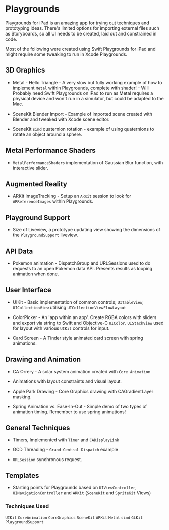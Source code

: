 # Playgrounds

Playgrounds for iPad is an amazing app for trying out techniques and prototyping ideas. There's limited options for importing external files such as Storyboards, so all UI needs to be created, laid out and constrained in code.

Most of the following were created using Swift Playgrounds for iPad and might require some tweaking to run in Xcode Playgrounds.

## 3D Graphics

* Metal - Hello Triangle - A very slow but fully working example of how to implement `Metal` within Playgrounds, complete with shader! - Will Probably need Swift Playgrounds on iPad to run as Metal requires a physical device and won't run in a simulator, but could be adapted to the Mac.

* SceneKit Blender Import - Example of imported scene created with Blender and tweaked with Xcode scene editor.

* SceneKit `simd` quaternion rotation - example of using quaternions to rotate an object around a sphere.

## Metal Performance Shaders

* `MetalPerformanceShaders` implementation of Gaussian Blur function, with interactive slider.

## Augmented Reality

* ARKit ImageTracking - Setup an `ARKit` session to look for `ARReferenceImages` within Playgrounds.

## Playground Support

* Size of Liveview, a prototype updating view showing the dimensions of the `PlaygroundSupport` liveview.

## API Data

* Pokemon animation - DispatchGroup and URLSessions used to do requests to an open Pokemon data API. Presents results as looping animation when done.

## User Interface

* UIKit - Basic implementation of common controls; `UITableView`, `UICollectionView` utilising `UICollectionViewFlowLayout`

* ColorPicker - An 'app within an app'. Create RGBA colors with sliders and export via string to Swift and Objective-C `UIColor`. `UIStackView` used for layout with various `UIKit` controls for input.

* Card Screen - A Tinder style animated card screen with spring animations.

## Drawing and Animation

* CA Orrery - A solar system animation created with `Core Animation`

* Animations with layout constraints and visual layout.

* Apple Park Drawing - Core Graphics drawing with CAGradientLayer masking.

* Spring Animation vs. Ease-In-Out - Simple demo of two types of animation timing. Remember to use spring animations!

## General Techniques

* Timers, Implemented with `Timer` and `CADisplayLink`

* GCD Threading - `Grand Central Dispatch` example

* `URLSession` synchronous request.

## Templates

* Starting points for Playgrounds based on `UIViewController`, `UINavigationController` and `ARKit` (`SceneKit` and `SpriteKit` Views)


### Techniques Used
`UIKit` `CoreAnimation` `CoreGraphics` `SceneKit` `ARKit` `Metal` `simd` `GLKit` `PlaygroundSupport`
